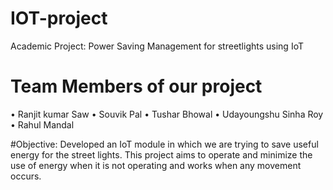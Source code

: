 # IOT-project
Academic Project: Power Saving Management for streetlights using IoT 
# Team Members of our project 
  • Ranjit kumar Saw
  • Souvik Pal
  • Tushar Bhowal
  • Udayoungshu Sinha Roy
  • Rahul Mandal

  #Objective:
             Developed an IoT module in which we are trying to save useful energy for the street lights. 
             This project aims to operate and minimize the use of energy when it is not operating and 
             works when any movement occurs.
